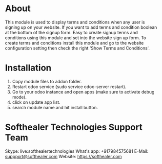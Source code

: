 About
============
This module is used to display terms and conditions when any user is signing up on your website. If you want to add terms and condition boolean at the bottom of the signup form. Easy to create signup terms and conditions using this module and set into the website sign up form. To create terms and conditions install this module and go to the website configuration setting then check the right 'Show Terms and Conditions'.


Installation
============
1) Copy module files to addon folder.
2) Restart odoo service (sudo service odoo-server restart).
3) Go to your odoo instance and open apps (make sure to activate debug mode).
4) click on update app list. 
5) search module name and hit install button.

Softhealer Technologies Support Team
=====================================
Skype: live:softhealertechnologies
What's app: +917984575681
E-Mail: suppport@softhealer.com
Website: https://softhealer.com
